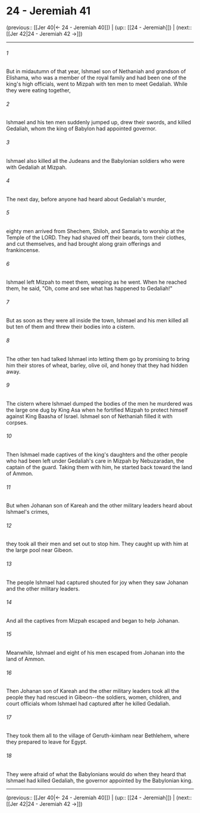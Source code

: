 # 24 - Jeremiah 41

(previous:: [[Jer 40|← 24 - Jeremiah 40]]) | (up:: [[24 - Jeremiah]]) | (next:: [[Jer 42|24 - Jeremiah 42 →]])

***


###### 1 
But in midautumn of that year, Ishmael son of Nethaniah and grandson of Elishama, who was a member of the royal family and had been one of the king's high officials, went to Mizpah with ten men to meet Gedaliah. While they were eating together, 

###### 2 
Ishmael and his ten men suddenly jumped up, drew their swords, and killed Gedaliah, whom the king of Babylon had appointed governor. 

###### 3 
Ishmael also killed all the Judeans and the Babylonian soldiers who were with Gedaliah at Mizpah. 

###### 4 
The next day, before anyone had heard about Gedaliah's murder, 

###### 5 
eighty men arrived from Shechem, Shiloh, and Samaria to worship at the Temple of the LORD. They had shaved off their beards, torn their clothes, and cut themselves, and had brought along grain offerings and frankincense. 

###### 6 
Ishmael left Mizpah to meet them, weeping as he went. When he reached them, he said, "Oh, come and see what has happened to Gedaliah!" 

###### 7 
But as soon as they were all inside the town, Ishmael and his men killed all but ten of them and threw their bodies into a cistern. 

###### 8 
The other ten had talked Ishmael into letting them go by promising to bring him their stores of wheat, barley, olive oil, and honey that they had hidden away. 

###### 9 
The cistern where Ishmael dumped the bodies of the men he murdered was the large one dug by King Asa when he fortified Mizpah to protect himself against King Baasha of Israel. Ishmael son of Nethaniah filled it with corpses. 

###### 10 
Then Ishmael made captives of the king's daughters and the other people who had been left under Gedaliah's care in Mizpah by Nebuzaradan, the captain of the guard. Taking them with him, he started back toward the land of Ammon. 

###### 11 
But when Johanan son of Kareah and the other military leaders heard about Ishmael's crimes, 

###### 12 
they took all their men and set out to stop him. They caught up with him at the large pool near Gibeon. 

###### 13 
The people Ishmael had captured shouted for joy when they saw Johanan and the other military leaders. 

###### 14 
And all the captives from Mizpah escaped and began to help Johanan. 

###### 15 
Meanwhile, Ishmael and eight of his men escaped from Johanan into the land of Ammon. 

###### 16 
Then Johanan son of Kareah and the other military leaders took all the people they had rescued in Gibeon--the soldiers, women, children, and court officials whom Ishmael had captured after he killed Gedaliah. 

###### 17 
They took them all to the village of Geruth-kimham near Bethlehem, where they prepared to leave for Egypt. 

###### 18 
They were afraid of what the Babylonians would do when they heard that Ishmael had killed Gedaliah, the governor appointed by the Babylonian king.

***

(previous:: [[Jer 40|← 24 - Jeremiah 40]]) | (up:: [[24 - Jeremiah]]) | (next:: [[Jer 42|24 - Jeremiah 42 →]])
